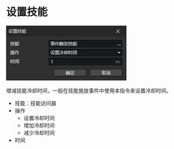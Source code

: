 # 设置技能

![](img/setSkill-1.png)

增减技能冷却时间，一般在技能施放事件中使用本指令来设置冷却时间。

- 技能：技能访问器
- 操作
  - 设置冷却时间
  - 增加冷却时间
  - 减少冷却时间
- 时间